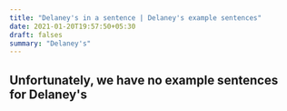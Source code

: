 ```yaml
---
title: "Delaney's in a sentence | Delaney's example sentences"
date: 2021-01-20T19:57:50+05:30
draft: falses
summary: "Delaney's"
---
```

## Unfortunately, we have no example sentences for Delaney's                 
